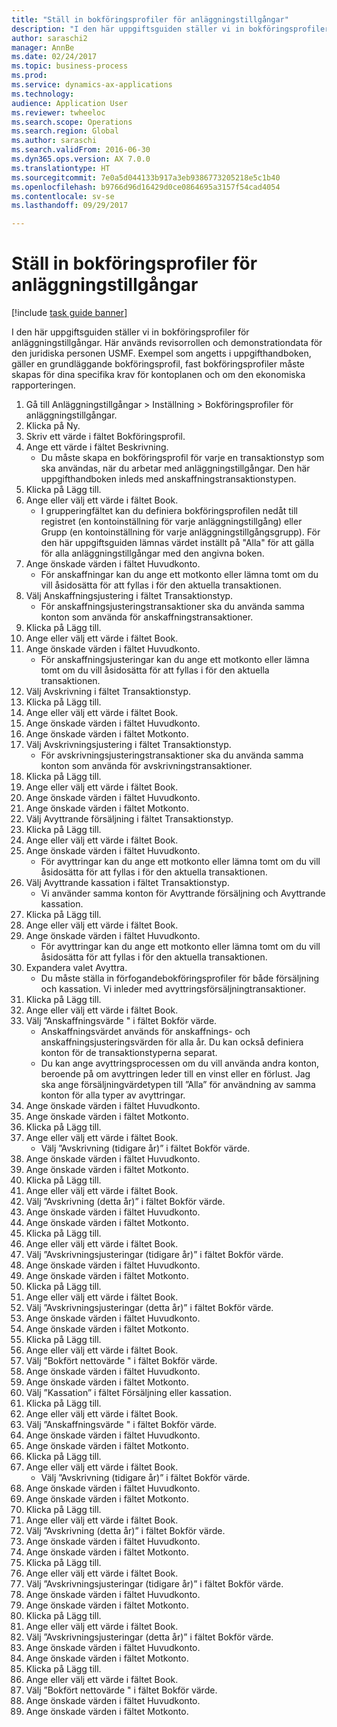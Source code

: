 ```yaml
--- 
title: "Ställ in bokföringsprofiler för anläggningstillgångar"
description: "I den här uppgiftsguiden ställer vi in bokföringsprofiler för anläggningstillgångar."
author: saraschi2
manager: AnnBe
ms.date: 02/24/2017
ms.topic: business-process
ms.prod: 
ms.service: dynamics-ax-applications
ms.technology: 
audience: Application User
ms.reviewer: twheeloc
ms.search.scope: Operations
ms.search.region: Global
ms.author: saraschi
ms.search.validFrom: 2016-06-30
ms.dyn365.ops.version: AX 7.0.0
ms.translationtype: HT
ms.sourcegitcommit: 7e0a5d044133b917a3eb9386773205218e5c1b40
ms.openlocfilehash: b9766d96d16429d0ce0864695a3157f54cad4054
ms.contentlocale: sv-se
ms.lasthandoff: 09/29/2017

---
```

# <a name="set-up-fixed-asset-posting-profiles"></a>Ställ in bokföringsprofiler för anläggningstillgångar

[!include [task guide banner](../../includes/task-guide-banner.md)]

I den här uppgiftsguiden ställer vi in bokföringsprofiler för anläggningstillgångar.  Här används revisorrollen och demonstrationdata för den juridiska personen USMF.  Exempel som angetts i uppgifthandboken, gäller en grundläggande bokföringsprofil, fast bokföringsprofiler måste skapas för dina specifika krav för kontoplanen och om den ekonomiska rapporteringen.

1. Gå till Anläggningstillgångar > Inställning > Bokföringsprofiler för anläggningstillgångar.
2. Klicka på Ny.
3. Skriv ett värde i fältet Bokföringsprofil.
4. Ange ett värde i fältet Beskrivning.
    * Du måste skapa en bokföringsprofil för varje en transaktionstyp som ska användas, när du arbetar med anläggningstillgångar.  Den här uppgifthandboken inleds med anskaffningstransaktionstypen.  
5. Klicka på Lägg till.
6. Ange eller välj ett värde i fältet Book.
    * I grupperingfältet kan du definiera bokföringsprofilen nedåt till registret (en kontoinställning för varje anläggningstillgång) eller Grupp (en kontoinställning för varje anläggningstillgångsgrupp).  För den här uppgiftsguiden lämnas värdet inställt på "Alla" för att gälla för alla anläggningstillgångar med den angivna boken.  
7. Ange önskade värden i fältet Huvudkonto.
    * För anskaffningar kan du ange ett motkonto eller lämna tomt om du vill åsidosätta för att fyllas i för den aktuella transaktionen.    
8. Välj Anskaffningsjustering i fältet Transaktionstyp.
    * För anskaffningsjusteringstransaktioner ska du använda samma konton som använda för anskaffningstransaktioner.  
9. Klicka på Lägg till.
10. Ange eller välj ett värde i fältet Book.
11. Ange önskade värden i fältet Huvudkonto.
    * För anskaffningsjusteringar kan du ange ett motkonto eller lämna tomt om du vill åsidosätta för att fyllas i för den aktuella transaktionen.    
12. Välj Avskrivning i fältet Transaktionstyp.
13. Klicka på Lägg till.
14. Ange eller välj ett värde i fältet Book.
15. Ange önskade värden i fältet Huvudkonto.
16. Ange önskade värden i fältet Motkonto.
17. Välj Avskrivningsjustering i fältet Transaktionstyp.
    * För avskrivningsjusteringstransaktioner ska du använda samma konton som använda för avskrivningstransaktioner.  
18. Klicka på Lägg till.
19. Ange eller välj ett värde i fältet Book.
20. Ange önskade värden i fältet Huvudkonto.
21. Ange önskade värden i fältet Motkonto.
22. Välj Avyttrande försäljning i fältet Transaktionstyp.
23. Klicka på Lägg till.
24. Ange eller välj ett värde i fältet Book.
25. Ange önskade värden i fältet Huvudkonto.
    * För avyttringar kan du ange ett motkonto eller lämna tomt om du vill åsidosätta för att fyllas i för den aktuella transaktionen.  
26. Välj Avyttrande kassation i fältet Transaktionstyp.
    * Vi använder samma konton för Avyttrande försäljning och Avyttrande kassation.  
27. Klicka på Lägg till.
28. Ange eller välj ett värde i fältet Book.
29. Ange önskade värden i fältet Huvudkonto.
    * För avyttringar kan du ange ett motkonto eller lämna tomt om du vill åsidosätta för att fyllas i för den aktuella transaktionen.  
30. Expandera valet Avyttra.
    * Du måste ställa in förfogandebokföringsprofiler för både försäljning och kassation.  Vi inleder med avyttringsförsäljningtransaktioner.  
31. Klicka på Lägg till.
32. Ange eller välj ett värde i fältet Book.
33. Välj ”Anskaffningsvärde " i fältet Bokför värde.
    * Anskaffningsvärdet används för anskaffnings- och anskaffningsjusteringsvärden för alla år.  Du kan också definiera konton för de transaktionstyperna separat.  
    * Du kan ange avyttringsprocessen om du vill använda andra konton, beroende på om avyttringen leder till en vinst eller en förlust.  Jag ska ange försäljningvärdetypen till ”Alla” för användning av samma konton för alla typer av avyttringar.  
34. Ange önskade värden i fältet Huvudkonto.
35. Ange önskade värden i fältet Motkonto.
36. Klicka på Lägg till.
37. Ange eller välj ett värde i fältet Book.
    * Välj ”Avskrivning (tidigare år)” i fältet Bokför värde.  
38. Ange önskade värden i fältet Huvudkonto.
39. Ange önskade värden i fältet Motkonto.
40. Klicka på Lägg till.
41. Ange eller välj ett värde i fältet Book.
42. Välj ”Avskrivning (detta år)” i fältet Bokför värde.
43. Ange önskade värden i fältet Huvudkonto.
44. Ange önskade värden i fältet Motkonto.
45. Klicka på Lägg till.
46. Ange eller välj ett värde i fältet Book.
47. Välj ”Avskrivningsjusteringar (tidigare år)” i fältet Bokför värde.
48. Ange önskade värden i fältet Huvudkonto.
49. Ange önskade värden i fältet Motkonto.
50. Klicka på Lägg till.
51. Ange eller välj ett värde i fältet Book.
52. Välj ”Avskrivningsjusteringar (detta år)” i fältet Bokför värde.
53. Ange önskade värden i fältet Huvudkonto.
54. Ange önskade värden i fältet Motkonto.
55. Klicka på Lägg till.
56. Ange eller välj ett värde i fältet Book.
57. Välj ”Bokfört nettovärde " i fältet Bokför värde.
58. Ange önskade värden i fältet Huvudkonto.
59. Ange önskade värden i fältet Motkonto.
60. Välj ”Kassation” i fältet Försäljning eller kassation.
61. Klicka på Lägg till.
62. Ange eller välj ett värde i fältet Book.
63. Välj ”Anskaffningsvärde " i fältet Bokför värde.
64. Ange önskade värden i fältet Huvudkonto.
65. Ange önskade värden i fältet Motkonto.
66. Klicka på Lägg till.
67. Ange eller välj ett värde i fältet Book.
    * Välj ”Avskrivning (tidigare år)” i fältet Bokför värde.  
68. Ange önskade värden i fältet Huvudkonto.
69. Ange önskade värden i fältet Motkonto.
70. Klicka på Lägg till.
71. Ange eller välj ett värde i fältet Book.
72. Välj ”Avskrivning (detta år)” i fältet Bokför värde.
73. Ange önskade värden i fältet Huvudkonto.
74. Ange önskade värden i fältet Motkonto.
75. Klicka på Lägg till.
76. Ange eller välj ett värde i fältet Book.
77. Välj ”Avskrivningsjusteringar (tidigare år)” i fältet Bokför värde.
78. Ange önskade värden i fältet Huvudkonto.
79. Ange önskade värden i fältet Motkonto.
80. Klicka på Lägg till.
81. Ange eller välj ett värde i fältet Book.
82. Välj ”Avskrivningsjusteringar (detta år)” i fältet Bokför värde.
83. Ange önskade värden i fältet Huvudkonto.
84. Ange önskade värden i fältet Motkonto.
85. Klicka på Lägg till.
86. Ange eller välj ett värde i fältet Book.
87. Välj ”Bokfört nettovärde " i fältet Bokför värde.
88. Ange önskade värden i fältet Huvudkonto.
89. Ange önskade värden i fältet Motkonto.


